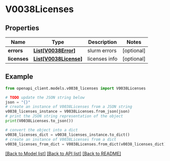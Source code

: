 # V0038Licenses


## Properties

Name | Type | Description | Notes
------------ | ------------- | ------------- | -------------
**errors** | [**List[V0038Error]**](V0038Error.md) | slurm errors | [optional] 
**licenses** | [**List[V0038License]**](V0038License.md) | licenses info | [optional] 

## Example

```python
from openapi_client.models.v0038_licenses import V0038Licenses

# TODO update the JSON string below
json = "{}"
# create an instance of V0038Licenses from a JSON string
v0038_licenses_instance = V0038Licenses.from_json(json)
# print the JSON string representation of the object
print(V0038Licenses.to_json())

# convert the object into a dict
v0038_licenses_dict = v0038_licenses_instance.to_dict()
# create an instance of V0038Licenses from a dict
v0038_licenses_from_dict = V0038Licenses.from_dict(v0038_licenses_dict)
```
[[Back to Model list]](../README.md#documentation-for-models) [[Back to API list]](../README.md#documentation-for-api-endpoints) [[Back to README]](../README.md)


